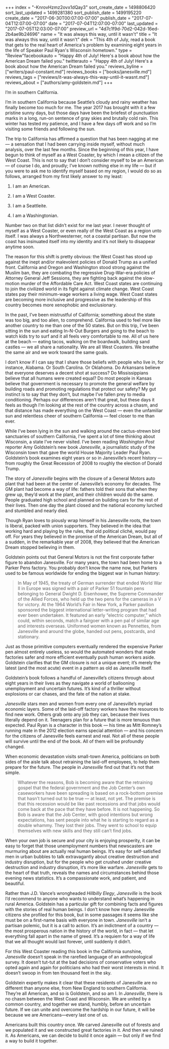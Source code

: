 +++
index = "-KnrovHzmz2ovx1dQay3"
sort_create_date = 1498806420
sort_last_updated = 1499281380
sort_publish_date = 1499195220
create_date = "2017-06-30T00:07:00-07:00"
publish_date = "2017-07-04T12:07:00-07:00"
date = "2017-07-04T12:07:00-07:00"
last_updated = "2017-07-05T12:03:00-07:00"
preview_url = "4d7c1f9d-70d2-042d-16ed-2b4ae9b24696"
name = "It was always this way, until it wasn't"
title = "It was always this way, until it wasn't"
dek = "This 4th of July, read a book that gets to the real heart of America's problem by examining eight years in the life of Speaker Paul Ryan's Wisconsin hometown."
type = "Review"facebookauto = "Happy 4th of July! Here's a book about how the American Dream failed you."
twitterauto = "Happy 4th of July! Here's a book about how the American Dream failed you."
reviews_byline = ["writers/paul-constant.md"]
reviews_books = ["books/janesville.md"]
reviews_tags = ["reviews/it-was-always-this-way-until-it-wasnt.md"]
reviews_about = ["authors/amy-goldstein.md"]
+++

I’m in southern California.

I’m in southern California because Seattle’s cloudy and rainy weather has finally become too much for me. The year 2017 has brought with it a few pristine sunny days, but those days have been the briefest of punctuation marks in a long, run-on sentence of gray skies and brutally cold rain. This winter has tested my patience, and I have a few days off work and so I’m visiting some friends and following the sun.

The trip to California has affirmed a question that has been nagging at me — a sensation that I had been carrying inside myself, without much analysis, over the last few months. Since the beginning of this year, I have begun to think of myself as a West Coaster, by which I mean a citizen of the West Coast. This is not to say that I don’t consider myself to be an American — of course I do, and proudly; I’ve known nothing else in my life — but if you were to ask me to identify myself based on my region, I would do so as follows, arranged from my first likely answer to my least:

1. I am an American.

2. I am a West Coaster.

3. I am a Seattleite.

4. I am a Washingtonian.

Number two on that list didn’t exist for me last year. I never thought of myself as a West Coaster, or even really of the West Coast as a region unto itself. I was always a Northwesterner, not a coastal partisan. But now the coast has insinuated itself into my identity and it’s not likely to disappear anytime soon.

The reason for this shift is pretty obvious: the West Coast has stood up against the inept and/or malevolent policies of Donald Trump as a unified front. California and Oregon and Washington stood strong against the Muslim ban, they are combating the regressive Drug-War-era policies of Attorney General Jeff Sessions, they are fighting back against the slow-motion murder of the Affordable Care Act. West Coast states are continuing to join the civilized world in its fight against climate change. West Coast states pay their minimum-wage workers a living wage. West Coast states are becoming more inclusive and progressive as the leadership of this country becomes more xenophobic and exclusionary.

In the past, I’ve been mistrustful of California; something about the state was too big, and too alien, to comprehend. California used to feel more like another country to me than one of the 50 states. But on this trip, I’ve been sitting in the sun and eating In-N-Out Burgers and going to the beach to watch kids try to surf and it all feels very comfortable to me. All of us here at the beach — eating tacos, walking on the boardwalk, building sand castles — we all share a nationality. We are all West Coasters. We breathe the same air and we work toward the same goals. 

I don’t know if I can say that I share those beliefs with people who live in, for instance, Alabama. Or South Carolina. Or Oklahoma. Do Arkansans believe that everyone deserves a decent shot at success? Do Mississippians believe that all humans were created equal? Do most people in Kansas believe that government is necessary to promote the general welfare by building roads and promoting regulations that protect our safety? My gut instinct is to say that they don’t, but maybe I’ve fallen prey to media conditioning. Perhaps our differences aren’t that great, but these days it feels as though I’m looking at the rest of the country across a chasm, and that distance has made everything on the West Coast — even the unfamiliar sun and relentless cheer of southern California — feel closer to me than ever.

While I’ve been lying in the sun and walking around the cactus-strewn bird sanctuaries of southern California, I’ve spent a lot of time thinking about Wisconsin, a state I’ve never visited. I’ve been reading *Washington Post* reporter Amy Goldstein’s new book *Janesville*, a journalistic study of the Wisconsin town that gave the world House Majority Leader Paul Ryan. Goldstein’s book examines eight years or so in Janesville’s recent history — from roughly the Great Recession of 2008 to roughly the election of Donald Trump.

The story of *Janesville* begins with the closure of a General Motors auto plant that had been at the center of Janesville’s economy for decades. The GM plant had become a way of life: fathers told their sons that when they grew up, they’d work at the plant, and their children would do the same. People graduated high school and planned on building cars for the rest of their lives. Then one day the plant closed and the national economy lurched and stumbled and nearly died.

Though Ryan loves to piously wrap himself in his Janesville roots, the town is liberal, packed with union supporters. They believed in the idea that working hard and playing by the rules, that old political cliché, would pay off. For years they believed in the promise of the American Dream, but all of a sudden, in the remarkable year of 2008, they believed that the American Dream stopped believing in them.

Goldstein points out that General Motors is not the first corporate father figure to abandon Janesville. For many years, the town had been home to a Parker Pens factory. You probably don’t know the name now, but Parkers used to be famous worldwide for ending the biggest war in human history:

<blockquote>In May of 1945, the treaty of German surrender that ended World War II in Europe was signed with a pair of Parker 51 fountain pens belonging to General Dwight D. Eisenhower, the Supreme Commander of the Allied Forces, who held up the two pens for the cameras in a V for victory. At the 1964 World’s Fair in New York, a Parker pavilion sponsored the biggest international letter-writing program that had ever been undertaken. It featured an early “electric computer,” which could, within seconds, match a fairgoer with a pen pal of similar age and interests overseas. Uniformed women known as Pennettes, from Janesville and around the globe, handed out pens, postcards, and stationary.</blockquote>

Just as those primitive computers eventually rendered the expensive Parker pen almost entirely useless, so would the automated wonders that made factories safer and more efficient eventually push human workers aside. Goldstein clarifies that the GM closure is not a unique event; it’s merely the latest (and the most acute) event in a pattern as old as Janesville itself.

Goldstein’s book follows a handful of Janesville’s citizens through about eight years in their lives as they navigate a world of ballooning unemployment and uncertain futures. It’s kind of a thriller without explosions or car chases, and the fate of the nation at stake. 

*Janesville* stars men and women from every one of Janesville’s myriad economic layers. Some of the laid-off factory workers have the resources to find new work. Others grab onto any job they can, because their lives literally depend on it. Teenagers plan for a future that is more tenuous than expected. Paul Ryan is a character in this book — his time as Mitt Romney’s running mate in the 2012 election earns special attention — and his concern for the citizens of Janesville feels earnest and real. Not all of these people will survive until the end of the book. All of them will be profoundly changed.

When economic devastation visits small-town America, politicians on both sides of the aisle talk about retraining the laid-off employees, to help them prepare for the future. The people in *Janesville* find out that it’s not that simple.

<blockquote>Whatever the reasons, Bob is becoming aware that the retraining gospel that the federal government and the Job Center’s own caseworkers have been spreading is based on a rock-bottom premise that hasn’t turned out to be true — at least, not yet. The premise is that  this recession would be like past recessions and that jobs would come back at the pace that they have before. It is not happening. So Bob is aware that the Job Center, with good intentions but wrong expectations, has sent people into what he is starting to regard as a double whammy. They lost their jobs. They went to school to equip themselves with new skills and they still can’t find jobs.</blockquote>

When your own job is secure and your city is enjoying prosperity, it can be easy to forget that those unemployment numbers that newscasters are murmuring about are actually real human beings. It’s easy for self-satisfied men in urban bubbles to talk extravagantly about creative destruction and industry disruption, but for the people who get crushed under creative destruction and industry disruption, it’s more like warfare. *Janesville* gets to the heart of that truth, reveals the names and circumstances behind those evening news statistics. It’s a compassionate work, and patient, and beautiful.

Rather than J.D. Vance’s wrongheaded *Hillbilly Elegy*, *Janesville* is the book I’d recommend to anyone who wants to understand what’s happening in rural America. Goldstein has a particular gift for combining facts and figures with the stories of real human beings. I don’t know how many Janesville citizens she profiled for this book, but in some passages it seems like she must be on a first-name basis with everyone in town. *Janesville* isn’t a partisan polemic, but it is a call to action. It’s an indictment of a country — the most prosperous nation in the history of the world, in fact — that let everything fall apart in the name of greed. It’s a requiem for a way of life that we all thought would last forever, until suddenly it didn’t.

For this West Coaster reading this book in the California sunshine, *Janesville* doesn’t speak in the rarefied language of an anthropological survey. It doesn’t tut-tut at the bad decisions of conservative voters who opted again and again for politicians who had their worst interests in mind. It doesn’t swoop in from ten thousand feet in the sky. 

Goldstein expertly makes it clear that these residents of Janesville are no different than anyone else, from New England to southern California. They’re all American, and so is Goldstein, and so am I. In *Janesville*, there is no chasm between the West Coast and Wisconsin. We are united by a common country, and together we stand, humbly, before an uncertain future. If we can unite and overcome the hardship in our future, it will be because we are Americans—every last one of us. 

Americans built this country once. We carved Janesville out of forests and we populated it and we constructed great factories in it. And then we ruined it. As Americans, we can decide to build it once again — but only if we find a way to build it together.
